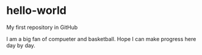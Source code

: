 # hello-world
My first repository in GitHub

I am a big fan of compueter and basketball.
Hope I can make progress here day by day. 
